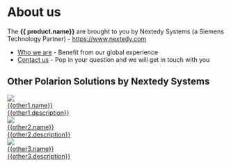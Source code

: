 # About us

The **{{ product.name}}** are brought to you by Nextedy Systems (a Siemens Technology Partner) - <https://www.nextedy.com>

* [Who we are](https://www.nextedy.com/who/) - Benefit from our global experience
* [Contact us](https://www.nextedy.com/contact/) - Pop in your question and we will get in touch with you


<div class="who-banner othersolution" >
<h2> Other Polarion Solutions by Nextedy Systems</h2>
<div class="ui link cards">
  <div class="card" >
    <div class="image">
      <img src="{{other1.image}}">
    </div>
    <div class="content">
      <div class="header"><a href="{{other1.url}}">{{other1.name}}</a></div>      
      <div class="description">
       <a href="{{other1.url}}">{{other1.description}}</a>
      </div>
    </div> 
  </div>
  <div class="card" >
    <div class="image">
      <img src="{{other2.image}}">
    </div>
    <div class="content">
      <div class="header"><a href="{{other2.url}}">{{other2.name}}</a></div>      
      <div class="description">
       <a href="{{other2.url}}">{{other2.description}}</a>
      </div>
    </div> 
  </div>
   <div class="card" >
    <div class="image">
      <img src="{{other3.image}}">
    </div>
    <div class="content">
      <div class="header"><a href="{{other3.url}}">{{other3.name}}</a></div>      
      <div class="description">
       <a href="{{other3.url}}">{{other3.description}}</a>
      </div>
    </div> 
  </div>
</div>
</div>


<br/><br/><br/>
